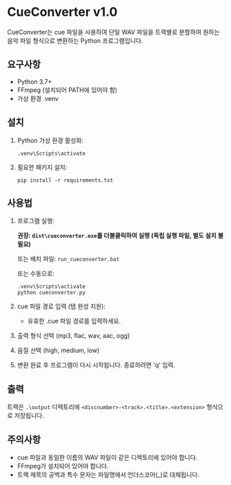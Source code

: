 # CueConverter v1.0

CueConverter는 cue 파일을 사용하여 단일 WAV 파일을 트랙별로 분할하여 원하는 음악 파일 형식으로 변환하는 Python 프로그램입니다.

## 요구사항

-   Python 3.7+
-   FFmpeg (설치되어 PATH에 있어야 함)
-   가상 환경 .venv

## 설치

1. Python 가상 환경 활성화:

    ```
    .venv\Scripts\activate
    ```

2. 필요한 패키지 설치:
    ```
    pip install -r requirements.txt
    ```

## 사용법

1. 프로그램 실행:

    **권장: `dist\cueconverter.exe`를 더블클릭하여 실행 (독립 실행 파일, 별도 설치 불필요)**

    또는 배치 파일: `run_cueconverter.bat`

    또는 수동으로:

    ```
    .venv\Scripts\activate
    python cueconverter.py
    ```

2. cue 파일 경로 입력 (탭 완성 지원):

    - 유효한 .cue 파일 경로를 입력하세요.

3. 출력 형식 선택 (mp3, flac, wav, aac, ogg)

4. 음질 선택 (high, medium, low)

5. 변환 완료 후 프로그램이 다시 시작됩니다. 종료하려면 'q' 입력.

## 출력

트랙은 `.\output` 디렉토리에 `<discnumber>-<track>.<title>.<extension>` 형식으로 저장됩니다.

## 주의사항

-   cue 파일과 동일한 이름의 WAV 파일이 같은 디렉토리에 있어야 합니다.
-   FFmpeg가 설치되어 있어야 합니다.
-   트랙 제목의 공백과 특수 문자는 파일명에서 언더스코어(\_)로 대체됩니다.
